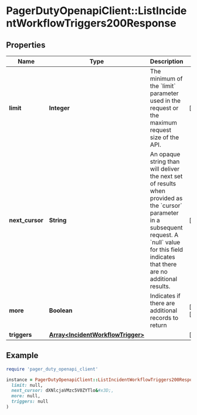 # PagerDutyOpenapiClient::ListIncidentWorkflowTriggers200Response

## Properties

| Name | Type | Description | Notes |
| ---- | ---- | ----------- | ----- |
| **limit** | **Integer** | The minimum of the &#x60;limit&#x60; parameter used in the request or the maximum request size of the API. | [readonly] |
| **next_cursor** | **String** | An opaque string than will deliver the next set of results when provided as the &#x60;cursor&#x60; parameter in a subsequent request.  A &#x60;null&#x60; value for this field indicates that there are no additional results.  | [readonly] |
| **more** | **Boolean** | Indicates if there are additional records to return | [optional][readonly] |
| **triggers** | [**Array&lt;IncidentWorkflowTrigger&gt;**](IncidentWorkflowTrigger.md) |  | [optional] |

## Example

```ruby
require 'pager_duty_openapi_client'

instance = PagerDutyOpenapiClient::ListIncidentWorkflowTriggers200Response.new(
  limit: null,
  next_cursor: dXNlcjaVMzc5V0ZYTlo&#x3D;,
  more: null,
  triggers: null
)
```

